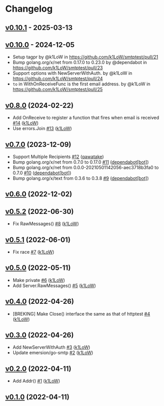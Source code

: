 # Changelog

## [v0.10.1](https://github.com/k1LoW/smtptest/compare/v0.10.0...v0.10.1) - 2025-03-13

## [v0.10.0](https://github.com/k1LoW/smtptest/compare/v0.9.1...v0.10.0) - 2024-12-05
- Setup tagpr by @k1LoW in https://github.com/k1LoW/smtptest/pull/21
- Bump golang.org/x/net from 0.17.0 to 0.23.0 by @dependabot in https://github.com/k1LoW/smtptest/pull/23
- Support options with NewServerWithAuth. by @k1LoW in https://github.com/k1LoW/smtptest/pull/24
- `to` in WithOnReceiveFunc is the first email address. by @k1LoW in https://github.com/k1LoW/smtptest/pull/25

## [v0.8.0](https://github.com/k1LoW/smtptest/compare/v0.7.0...v0.8.0) (2024-02-22)

* Add OnReceive to register a function that fires when email is received [#14](https://github.com/k1LoW/smtptest/pull/14) ([k1LoW](https://github.com/k1LoW))
* Use errors.Join [#13](https://github.com/k1LoW/smtptest/pull/13) ([k1LoW](https://github.com/k1LoW))

## [v0.7.0](https://github.com/k1LoW/smtptest/compare/v0.6.0...v0.7.0) (2023-12-09)

* Support Multiple Recipients [#12](https://github.com/k1LoW/smtptest/pull/12) ([qawatake](https://github.com/qawatake))
* Bump golang.org/x/net from 0.7.0 to 0.17.0 [#11](https://github.com/k1LoW/smtptest/pull/11) ([dependabot[bot]](https://github.com/apps/dependabot))
* Bump golang.org/x/net from 0.0.0-20210501142056-aec3718b3fa0 to 0.7.0 [#10](https://github.com/k1LoW/smtptest/pull/10) ([dependabot[bot]](https://github.com/apps/dependabot))
* Bump golang.org/x/text from 0.3.6 to 0.3.8 [#9](https://github.com/k1LoW/smtptest/pull/9) ([dependabot[bot]](https://github.com/apps/dependabot))

## [v0.6.0](https://github.com/k1LoW/smtptest/compare/v0.5.2...v0.6.0) (2022-12-02)


## [v0.5.2](https://github.com/k1LoW/smtptest/compare/v0.5.1...v0.5.2) (2022-06-30)

* Fix RawMessages() [#8](https://github.com/k1LoW/smtptest/pull/8) ([k1LoW](https://github.com/k1LoW))

## [v0.5.1](https://github.com/k1LoW/smtptest/compare/v0.5.0...v0.5.1) (2022-06-01)

* Fix race [#7](https://github.com/k1LoW/smtptest/pull/7) ([k1LoW](https://github.com/k1LoW))

## [v0.5.0](https://github.com/k1LoW/smtptest/compare/v0.4.0...v0.5.0) (2022-05-11)

* Make private [#6](https://github.com/k1LoW/smtptest/pull/6) ([k1LoW](https://github.com/k1LoW))
* Add Server.RawMessages() [#5](https://github.com/k1LoW/smtptest/pull/5) ([k1LoW](https://github.com/k1LoW))

## [v0.4.0](https://github.com/k1LoW/smtptest/compare/v0.3.0...v0.4.0) (2022-04-26)

* [BREKING] Make Close() interface the same as that of httptest [#4](https://github.com/k1LoW/smtptest/pull/4) ([k1LoW](https://github.com/k1LoW))

## [v0.3.0](https://github.com/k1LoW/smtptest/compare/v0.2.0...v0.3.0) (2022-04-26)

* Add NewServerWithAuth [#3](https://github.com/k1LoW/smtptest/pull/3) ([k1LoW](https://github.com/k1LoW))
* Update emersion/go-smtp [#2](https://github.com/k1LoW/smtptest/pull/2) ([k1LoW](https://github.com/k1LoW))

## [v0.2.0](https://github.com/k1LoW/smtptest/compare/v0.1.0...v0.2.0) (2022-04-11)

* Add Addr() [#1](https://github.com/k1LoW/smtptest/pull/1) ([k1LoW](https://github.com/k1LoW))

## [v0.1.0](https://github.com/k1LoW/smtptest/compare/99b335d149af...v0.1.0) (2022-04-11)

